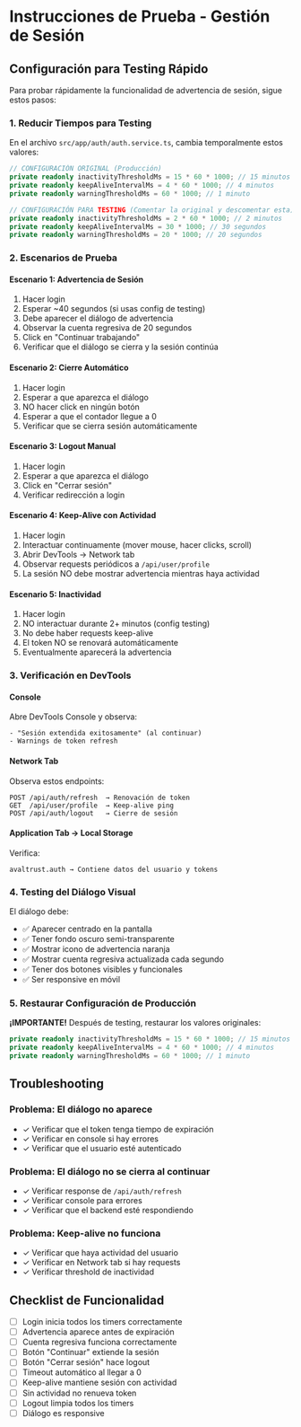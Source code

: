 # Instrucciones de Prueba - Gestión de Sesión

## Configuración para Testing Rápido

Para probar rápidamente la funcionalidad de advertencia de sesión, sigue estos pasos:

### 1. Reducir Tiempos para Testing

En el archivo `src/app/auth/auth.service.ts`, cambia temporalmente estos valores:

```typescript
// CONFIGURACIÓN ORIGINAL (Producción)
private readonly inactivityThresholdMs = 15 * 60 * 1000; // 15 minutos
private readonly keepAliveIntervalMs = 4 * 60 * 1000; // 4 minutos  
private readonly warningThresholdMs = 60 * 1000; // 1 minuto

// CONFIGURACIÓN PARA TESTING (Comentar la original y descomentar esta)
private readonly inactivityThresholdMs = 2 * 60 * 1000; // 2 minutos
private readonly keepAliveIntervalMs = 30 * 1000; // 30 segundos
private readonly warningThresholdMs = 20 * 1000; // 20 segundos
```

### 2. Escenarios de Prueba

#### Escenario 1: Advertencia de Sesión
1. Hacer login
2. Esperar ~40 segundos (si usas config de testing)
3. Debe aparecer el diálogo de advertencia
4. Observar la cuenta regresiva de 20 segundos
5. Click en "Continuar trabajando"
6. Verificar que el diálogo se cierra y la sesión continúa

#### Escenario 2: Cierre Automático
1. Hacer login
2. Esperar a que aparezca el diálogo
3. NO hacer click en ningún botón
4. Esperar a que el contador llegue a 0
5. Verificar que se cierra sesión automáticamente

#### Escenario 3: Logout Manual
1. Hacer login
2. Esperar a que aparezca el diálogo
3. Click en "Cerrar sesión"
4. Verificar redirección a login

#### Escenario 4: Keep-Alive con Actividad
1. Hacer login
2. Interactuar continuamente (mover mouse, hacer clicks, scroll)
3. Abrir DevTools → Network tab
4. Observar requests periódicos a `/api/user/profile`
5. La sesión NO debe mostrar advertencia mientras haya actividad

#### Escenario 5: Inactividad
1. Hacer login
2. NO interactuar durante 2+ minutos (config testing)
3. No debe haber requests keep-alive
4. El token NO se renovará automáticamente
5. Eventualmente aparecerá la advertencia

### 3. Verificación en DevTools

#### Console
Abre DevTools Console y observa:
```
- "Sesión extendida exitosamente" (al continuar)
- Warnings de token refresh
```

#### Network Tab
Observa estos endpoints:
```
POST /api/auth/refresh  → Renovación de token
GET  /api/user/profile  → Keep-alive ping
POST /api/auth/logout   → Cierre de sesión
```

#### Application Tab → Local Storage
Verifica:
```
avaltrust.auth → Contiene datos del usuario y tokens
```

### 4. Testing del Diálogo Visual

El diálogo debe:
- ✅ Aparecer centrado en la pantalla
- ✅ Tener fondo oscuro semi-transparente
- ✅ Mostrar icono de advertencia naranja
- ✅ Mostrar cuenta regresiva actualizada cada segundo
- ✅ Tener dos botones visibles y funcionales
- ✅ Ser responsive en móvil

### 5. Restaurar Configuración de Producción

**¡IMPORTANTE!** Después de testing, restaurar los valores originales:

```typescript
private readonly inactivityThresholdMs = 15 * 60 * 1000; // 15 minutos
private readonly keepAliveIntervalMs = 4 * 60 * 1000; // 4 minutos  
private readonly warningThresholdMs = 60 * 1000; // 1 minuto
```

## Troubleshooting

### Problema: El diálogo no aparece
- ✓ Verificar que el token tenga tiempo de expiración
- ✓ Verificar en console si hay errores
- ✓ Verificar que el usuario esté autenticado

### Problema: El diálogo no se cierra al continuar
- ✓ Verificar response de `/api/auth/refresh`
- ✓ Verificar console para errores
- ✓ Verificar que el backend esté respondiendo

### Problema: Keep-alive no funciona
- ✓ Verificar que haya actividad del usuario
- ✓ Verificar en Network tab si hay requests
- ✓ Verificar threshold de inactividad

## Checklist de Funcionalidad

- [ ] Login inicia todos los timers correctamente
- [ ] Advertencia aparece antes de expiración
- [ ] Cuenta regresiva funciona correctamente
- [ ] Botón "Continuar" extiende la sesión
- [ ] Botón "Cerrar sesión" hace logout
- [ ] Timeout automático al llegar a 0
- [ ] Keep-alive mantiene sesión con actividad
- [ ] Sin actividad no renueva token
- [ ] Logout limpia todos los timers
- [ ] Diálogo es responsive
